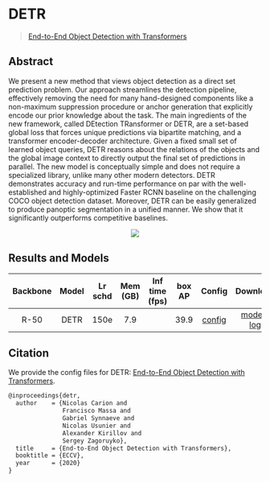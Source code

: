 # DETR

> [End-to-End Object Detection with Transformers](https://arxiv.org/abs/2005.12872)

<!-- [ALGORITHM] -->

## Abstract

We present a new method that views object detection as a direct set prediction problem. Our approach streamlines the
detection pipeline, effectively removing the need for many hand-designed components like a non-maximum suppression
procedure or anchor generation that explicitly encode our prior knowledge about the task. The main ingredients of the
new framework, called DEtection TRansformer or DETR, are a set-based global loss that forces unique predictions via
bipartite matching, and a transformer encoder-decoder architecture. Given a fixed small set of learned object queries,
DETR reasons about the relations of the objects and the global image context to directly output the final set of
predictions in parallel. The new model is conceptually simple and does not require a specialized library, unlike many
other modern detectors. DETR demonstrates accuracy and run-time performance on par with the well-established and
highly-optimized Faster RCNN baseline on the challenging COCO object detection dataset. Moreover, DETR can be easily
generalized to produce panoptic segmentation in a unified manner. We show that it significantly outperforms competitive
baselines.

<div align=center>
<img src="https://user-images.githubusercontent.com/40661020/143878072-0a7434e4-416b-4315-aeea-a8297f4d6453.png"/>
</div>

## Results and Models

| Backbone | Model | Lr schd | Mem (GB) | Inf time (fps) | box AP |                 Config                 |                                                                                                                                      Download                                                                                                                                      |
|:--------:|:-----:|:-------:|:--------:|:--------------:|:------:|:--------------------------------------:|:----------------------------------------------------------------------------------------------------------------------------------------------------------------------------------------------------------------------------------------------------------------------------------:|
|   R-50   | DETR  |  150e   |   7.9    |                |  39.9  | [config](./detr_r50_8xb2-150e_coco.py) | [model](https://download.openmmlab.com/mmdetection/v3.0/detr/detr_r50_8xb2-150e_coco/detr_r50_8xb2-150e_coco_20221023_153551-436d03e8.pth) \| [log](https://download.openmmlab.com/mmdetection/v3.0/detr/detr_r50_8xb2-150e_coco/detr_r50_8xb2-150e_coco_20221023_153551.log.json) |

## Citation

We provide the config files for DETR: [End-to-End Object Detection with Transformers](https://arxiv.org/abs/2005.12872).

```latex
@inproceedings{detr,
  author    = {Nicolas Carion and
               Francisco Massa and
               Gabriel Synnaeve and
               Nicolas Usunier and
               Alexander Kirillov and
               Sergey Zagoruyko},
  title     = {End-to-End Object Detection with Transformers},
  booktitle = {ECCV},
  year      = {2020}
}
```
